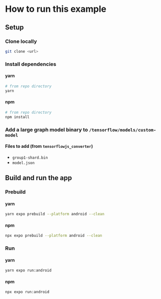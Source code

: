 # How to run this example

## Setup

### Clone locally

```bash
git clone <url>
```

### Install dependencies

#### yarn

```bash
# from repo directory
yarn
```

#### npm

```bash
# from repo directory
npm install
```

### Add a large graph model binary to `/tensorflow/models/custom-model`

#### Files to add (from `tensorflowjs_converter`)

- `group1-shard.bin`
- `model.json`

## Build and run the app

### Prebuild

#### yarn

```bash
yarn expo prebuild --platform android --clean
```

#### npm

```bash
npx expo prebuild --platform android --clean
```

### Run

#### yarn

```bash
yarn expo run:android
```

#### npm

```bash
npx expo run:android
```
